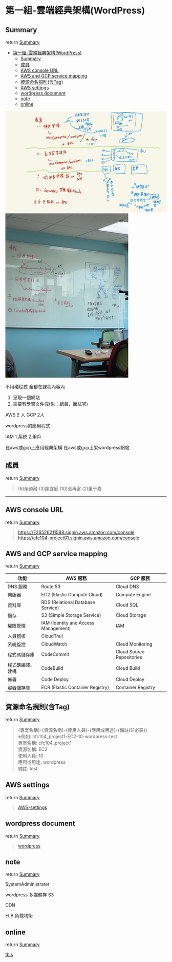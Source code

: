 # 第一組-雲端經典架構(WordPress)



## Summary
return [Summary](#summary)

- [第一組-雲端經典架構(WordPress)](#第一組-雲端經典架構wordpress)
  - [Summary](#summary)
  - [成員](#成員)
  - [AWS console URL](#aws-console-url)
  - [AWS and GCP service mapping](#aws-and-gcp-service-mapping)
  - [資源命名規則(含Tag)](#資源命名規則含tag)
  - [AWS settings](#aws-settings)
  - [wordpress document](#wordpress-document)
  - [note](#note)
  - [online](#online)


![各組專題架構.jpg](./assets/fig/各組專題架構.jpg)
![白板.jpg](./assets/fig/白板.jpg)

不用碰程式
全都在課程內容內
1. 呈現一個網站
2. 需要有學習文件(對象：組員、面試官)

AWS 2 人
GCP 2人

wordpress的應用程式

IAM 1.系統 2.用戶

在aws或gcp上應用經典架構
在aws或gcp上架wordpress網站

## 成員
return [Summary](#summary)

> (6)柴道融
> (3)謝宜庭
> (10)張再富
> (2)董于嘉



-----
## AWS console URL
return [Summary](#summary)

> <https://726526211588.signin.aws.amazon.com/console><br>
> <https://cfc104-project01.signin.aws.amazon.com/console><br>


## AWS and GCP service mapping
return [Summary](#summary)

功能|AWS 服務|GCP 服務
-|-|-
DNS 服務|Route 53|Cloud DNS
伺服器|EC2 (Elastic Compute Cloud)|Compute Engine
資料庫|RDS (Relational Database Service)|Cloud SQL
儲存|S3 (Simple Storage Service)|Cloud Storage
權限管理|IAM (Identity and Access Management)|IAM
人員稽核|CloudTrail|
系統監控|CloudWatch|Cloud Monitoring
程式碼儲存庫|CodeCommit|Cloud Source Repositories 
程式碼編譯、建構|CodeBuild|Cloud Build
佈署|Code Deploy|Cloud Deploy
容器儲存庫|ECR (Elastic Container Registry)|Container Registry


## 資源命名規則(含Tag)
return [Summary](#summary)

> {專案名稱}-{資源名稱}-{使用人員}-{應用或用途}-{備註(非必要)}<br>
> ※例如: cfc104_project1-EC2-10-wordpress-test<br>
> 專案名稱: cfc104_project1<br>
> 資源名稱: EC2<br>
> 使用人員: 10<br>
> 應用或用途: wordpress<br>
> 備註: test<br>



## AWS settings
return [Summary](#summary)

> [AWS-settings](assets/AWS-settings)

## wordpress document
return [Summary](#summary)

> [wordpress](./assets/wordpress)





## note
return [Summary](#summary)

SystemAdministrator


wordpress 多媒體存 S3

CDN

ELB 負載均衡












## online
return [Summary](#summary)

[this](https://github.com/rockexe0000/cfc104_project1)









